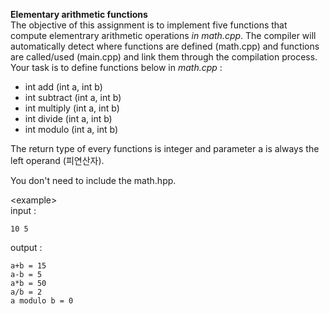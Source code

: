 **Elementary arithmetic functions**  
The objective of this assignment is to implement five functions that compute elementrary arithmetic operations *in math.cpp*. The compiler will automatically detect where functions are defined (math.cpp) and functions are called/used (main.cpp) and link them through the compilation process. Your task is to define functions below in *math.cpp* :
 - int add (int a, int b)
 - int subtract (int a, int b)
 - int multiply (int a, int b)
 - int divide (int a, int b)
 - int modulo (int a, int b)

The return type of every functions is integer and parameter a is always the left operand (피연산자).

You don't need to include the math.hpp.

\<example\>  
input :
```
10 5
```
output :
```
a+b = 15
a-b = 5
a*b = 50
a/b = 2
a modulo b = 0
```
